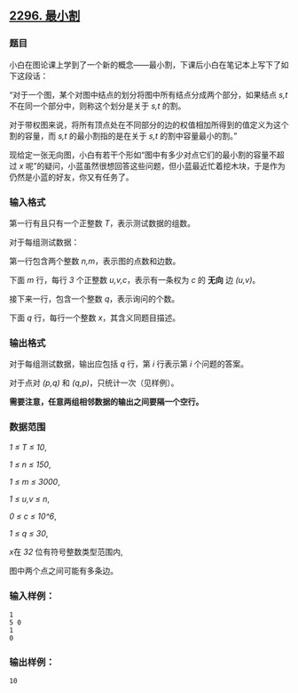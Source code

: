 ## [2296. 最小割](https://www.acwing.com/problem/content/2298/)

### 题目

小白在图论课上学到了一个新的概念——最小割，下课后小白在笔记本上写下了如下这段话：

“对于一个图，某个对图中结点的划分将图中所有结点分成两个部分，如果结点 *s,t* 不在同一个部分中，则称这个划分是关于 *s,t* 的割。

对于带权图来说，将所有顶点处在不同部分的边的权值相加所得到的值定义为这个割的容量，而 *s,t* 的最小割指的是在关于 *s,t* 的割中容量最小的割。”

现给定一张无向图，小白有若干个形如“图中有多少对点它们的最小割的容量不超过 *x* 呢”的疑问，小蓝虽然很想回答这些问题，但小蓝最近忙着挖木块，于是作为仍然是小蓝的好友，你又有任务了。

### 输入格式

第一行有且只有一个正整数 *T*，表示测试数据的组数。

对于每组测试数据：

第一行包含两个整数 *n,m*，表示图的点数和边数。

下面 *m* 行，每行 *3* 个正整数 *u,v,c*，表示有一条权为 *c* 的 **无向** 边 *(u,v)*。

接下来一行，包含一个整数 *q*，表示询问的个数。

下面 *q* 行，每行一个整数 *x*，其含义同题目描述。

### 输出格式

对于每组测试数据，输出应包括 *q* 行，第 *i* 行表示第 *i* 个问题的答案。

对于点对 *(p,q)* 和 *(q,p)*，只统计一次（见样例）。

**需要注意，任意两组相邻数据的输出之间要隔一个空行。**

### 数据范围

*1 ≤ T ≤ 10*,

*1 ≤ n ≤ 150*,

*1 ≤ m ≤ 3000*,

*1 ≤ u,v ≤ n*,

*0 ≤ c ≤ 10^6*,

*1 ≤ q ≤ 30*,

*x*在 *32* 位有符号整数类型范围内,

图中两个点之间可能有多条边。

### 输入样例：

```
1
5 0
1
0
```

### 输出样例：

```
10
```
